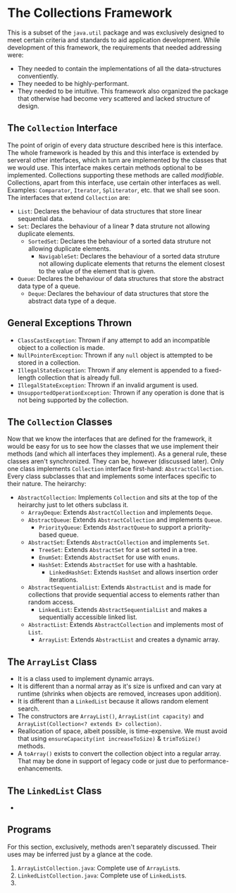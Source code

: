 # The Collections Framework

This is a subset of the `java.util` package and was exclusively designed to meet certain criteria and standards to aid application development. While development of this framework, the requirements that needed addressing were:
- They needed to contain the implementations of all the data-structures conventiently.
- They needed to be highly-performant.
- They needed to be intuitive.
This framework also organized the package that otherwise had become very scattered and lacked structure of design.


## The `Collection` Interface

The point of origin of every data structure described here is this interface. The whole framework is headed by this and this interface is extended by serveral other interfaces, which in turn are implemented by the classes that we would use. This interface makes certain methods optional to be implemented. Collections supporting these methods are called *modifiable*.
Collections, apart from this interface, use certain other interfaces as well. Examples: `Comparator`, `Iterator`, `Spliterator`, etc. that we shall see soon.
The interfaces that extend `Collection` are:
- `List`: Declares the behaviour of data structures that store linear sequential data.
- `Set`: Declares the behaviour of a linear **?** data struture not allowing duplicate elements.
  - `SortedSet`: Declares the behaviour of a sorted data struture not allowing duplicate elements.
    - `NavigableSet`: Declares the behaviour of a sorted data struture not allowing duplicate elements that returns the element closest to the value of the element that is given.
- `Queue`: Declares the behaviour of data structures that store the abstract data type of a queue.
  - `Deque`: Declares the behaviour of data structures that store the abstract data type of a deque.


## General Exceptions Thrown

- `ClassCastException`: Thrown if any attempt to add an incompatible object to a collection is made.
- `NullPointerException`: Thrown if any `null` object is attempted to be stored in a collection.
- `IllegalStateException`: Thrown if any element is appended to a fixed-length collection that is already full.
- `IllegalStateException`: Thrown if an invalid argument is used.
- `UnsupportedOperationException`: Thrown if any operation is done that is not being supported by the collection.


## The `Collection` Classes

Now that we know the interfaces that are defined for the framework, it would be easy for us to see how the classes that we use implement their methods (and which all interfaces they implement). As a general rule, these classes aren't synchronized. They can be, however (discussed later).
Only one class implements `Collection` interface first-hand: `AbstractCollection`. Every class subclasses that and implements some interfaces specific to their nature. The heirarchy:
- `AbstractCollection`: Implements `Collection` and sits at the top of the heirarchy just to let others subclass it.
  - `ArrayDeque`: Extends `AbstractCollection` and implements `Deque`.
  - `AbstractQueue`: Extends `AbstractCollection` and implements `Queue`.
    - `PriorityQueue`: Extends `AbstractQueue` to support a priority-based queue.
  - `AbstractSet`: Extends `AbstractCollection` and implements `Set`.
    - `TreeSet`: Extends `AbstractSet` for a set sorted in a tree.
    - `EnumSet`: Extends `AbstractSet` for use with `enums`.
    - `HashSet`: Extends `AbstractSet` for use with a hashtable.
      - `LinkedHashSet`: Extends `HashSet` and allows insertion order iterations.
  - `AbstractSequentialList`: Extends `AbstractList` and is made for collections that provide sequential access to elements rather than random access.
    - `LinkedList`: Extends `AbstractSequentialList` and makes a sequentially accessible linked list.
  - `AbstractList`: Extends `AbstractCollection` and implements most of `List`.
    - `ArrayList`: Extends `AbstractList` and creates a dynamic array.
    

## The `ArrayList` Class

- It is a class used to implement dynamic arrays. 
- It is different than a normal array as it's size is unfixed and can vary at runtime (shrinks when objects are removed, increases upon addition).
- It is different than a `LinkedList` because it allows random element search.
- The constructors are `ArrayList()`, `ArrayList(int capacity)` and `ArrayList(Collection<? extends E> collection)`.
- Reallocation of space, albeit possible, is time-expensive. We must avoid that using `ensureCapacity(int increaseToSize)` & `trimToSize()` methods.
- A `toArray()` exists to convert the collection object into a regular array. That may be done in support of legacy code or just due to performance-enhancements.


## The `LinkedList` Class

- 


## Programs

For this section, exclusively, methods aren't separately discussed. Their uses may be inferred just by a glance at the code.
1. `ArrayListCollection.java`: Complete use of `ArrayList`s.
1. `LinkedListCollection.java`: Complete use of `LinkedList`s.
1. 